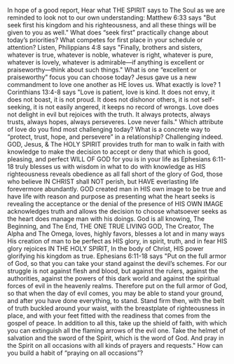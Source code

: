 In hope of a good report, Hear what THE SPIRIT says to The Soul as we are reminded to look not to our own understanding: Matthew 6:33 says "But seek first his kingdom and his righteousness, and all these things will be given to you as well." What does “seek first” practically change about today’s priorities? What competes for first place in your schedule or attention? Listen, Philippians 4:8 says "Finally, brothers and sisters, whatever is true, whatever is noble, whatever is right, whatever is pure, whatever is lovely, whatever is admirable—if anything is excellent or praiseworthy—think about such things." What is one “excellent or praiseworthy” focus you can choose today? Jesus gave us a new commandment to love one another as HE loves us. What exactly is love? 1 Corinthians 13:4-8 says "Love is patient, love is kind. It does not envy, it does not boast, it is not proud. It does not dishonor others, it is not self-seeking, it is not easily angered, it keeps no record of wrongs. Love does not delight in evil but rejoices with the truth. It always protects, always trusts, always hopes, always perseveres. Love never fails." Which attribute of love do you find most challenging today? What is a concrete way to “protect, trust, hope, and persevere” in a relationship? Challenging indeed. GOD, Jesus, & The HOLY SPIRIT provides truth for man to walk in faith with knowledge to make the decision to accept or deny that which is good, pleasing, and perfect WILL OF GOD for you is in your life as Ephesians 6:11-18 truly blesses us with wisdom in what to do with knowledge as HIS righteousness reveals obedience as all fall short of the glory of God, those who believe IN CHRIST shall NOT perish, but HAVE everlasting life forevermore abundantly. GOD created man in HIS own image to be true and have life with reason and purpose as presenting what the heart seeks is revealing the acceptance or the denial of the presence of HIS OWN IMAGE acknowledges truth and allows the decision to choose whatsoever seeks as the heart does manage man with his doings. God is all knowing, The Beginning, and The End, THE ONE TRUE LIVING GOD, The Creator, The Alpha and The Omega, loves, highly favors, blesses a lot and in many ways His creation of man to be perfect as HIS glory, in spirit, truth, and in fear HIS glory rejoices IN THE HOLY SPIRIT, In the body of Christ, HIS power glorifying his kingdom as true. Ephesians 6:11-18 says "Put on the full armor of God, so that you can take your stand against the devil’s schemes. For our struggle is not against flesh and blood, but against the rulers, against the authorities, against the powers of this dark world and against the spiritual forces of evil in the heavenly realms. Therefore put on the full armor of God, so that when the day of evil comes, you may be able to stand your ground, and after you have done everything, to stand. Stand firm then, with the belt of truth buckled around your waist, with the breastplate of righteousness in place, and with your feet fitted with the readiness that comes from the gospel of peace. In addition to all this, take up the shield of faith, with which you can extinguish all the flaming arrows of the evil one. Take the helmet of salvation and the sword of the Spirit, which is the word of God. And pray in the Spirit on all occasions with all kinds of prayers and requests." How can you build a habit of “praying on all occasions”?
